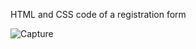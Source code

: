 HTML and CSS code of a registration form 

![Capture](https://github.com/user-attachments/assets/ae967193-aa96-4a76-a2e7-acb4ca1fdc4a)
